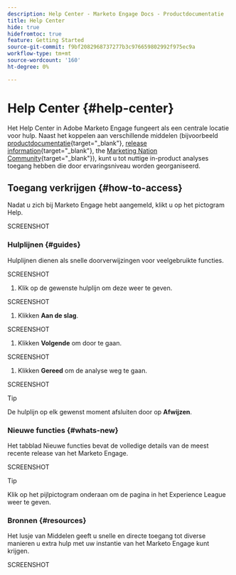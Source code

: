 ```yaml
---
description: Help Center - Marketo Engage Docs - Productdocumentatie
title: Help Center
hide: true
hidefromtoc: true
feature: Getting Started
source-git-commit: f9bf2082968737277b3c976659802992f975ec9a
workflow-type: tm+mt
source-wordcount: '160'
ht-degree: 0%

---
```


# Help Center {#help-center}

Het Help Center in Adobe Marketo Engage fungeert als een centrale locatie voor hulp. Naast het koppelen aan verschillende middelen (bijvoorbeeld [productdocumentatie](/help/marketo/home.md){target="_blank"}, [release information](/help/marketo/release-notes/current.md){target="_blank"}, the [Marketing Nation Community](https://nation.marketo.com/){target="_blank"}), kunt u tot nuttige in-product analyses toegang hebben die door ervaringsniveau worden georganiseerd.

## Toegang verkrijgen {#how-to-access}

Nadat u zich bij Marketo Engage hebt aangemeld, klikt u op het pictogram Help.

SCREENSHOT

### Hulplijnen {#guides}

Hulplijnen dienen als snelle doorverwijzingen voor veelgebruikte functies.

SCREENSHOT

1. Klik op de gewenste hulplijn om deze weer te geven.

SCREENSHOT

1. Klikken **Aan de slag**.

SCREENSHOT

1. Klikken **Volgende** om door te gaan.

SCREENSHOT

1. Klikken **Gereed** om de analyse weg te gaan.

SCREENSHOT

>[!TIP]
>
>De hulplijn op elk gewenst moment afsluiten door op **Afwijzen**.

### Nieuwe functies {#whats-new}

Het tabblad Nieuwe functies bevat de volledige details van de meest recente release van het Marketo Engage.

SCREENSHOT

>[!TIP]
>
>Klik op het pijlpictogram onderaan om de pagina in het Experience League weer te geven.

### Bronnen {#resources}

Het lusje van Middelen geeft u snelle en directe toegang tot diverse manieren u extra hulp met uw instantie van het Marketo Engage kunt krijgen.

SCREENSHOT
